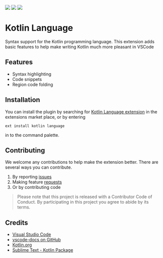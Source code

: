 [![](https://vsmarketplacebadge.apphb.com/version-short/mathiasfrohlich.Kotlin.svg)](https://marketplace.visualstudio.com/items?itemName=mathiasfrohlich.Kotlin)
[![](https://vsmarketplacebadge.apphb.com/installs-short/mathiasfrohlich.Kotlin.svg)](https://marketplace.visualstudio.com/items?itemName=mathiasfrohlich.Kotlin)
[![](https://vsmarketplacebadge.apphb.com/rating-short/mathiasfrohlich.Kotlin.svg)](https://marketplace.visualstudio.com/items?itemName=mathiasfrohlich.Kotlin)

# Kotlin Language

Syntax support for the Kotlin programming language.
This extension adds basic features to help make writing Kotlin much more pleasant in VSCode

## Features

* Syntax highlighting
* Code snippets
* Region code folding

## Installation
You can install the plugin by searching for [Kotlin Language extension](https://marketplace.visualstudio.com/items?itemName=mathiasfrohlich.Kotlin) in the extensions market place, or by entering

```
ext install kotlin language
```

in to the command palette.

## Contributing

We welcome any contributions to help make the extension better. There are several ways you can contribute. 

1. By reporting [issues](https://github.com/mathiasfrohlich/vscode-kotlin/issues)
2. Making feature [requests](https://github.com/mathiasfrohlich/vscode-kotlin/issues)
3. Or by contributing code

> Please note that this project is released with a Contributor Code of Conduct. By participating in this project you agree to abide by its terms.

## Credits

* [Visual Studio Code](https://code.visualstudio.com/)
* [vscode-docs on GitHub](https://github.com/Microsoft/vscode-docs)
* [Kotlin.org](https://kotlinlang.org/)
* [Sublime Text - Kotlin Package](https://github.com/vkostyukov/kotlin-sublime-package)
